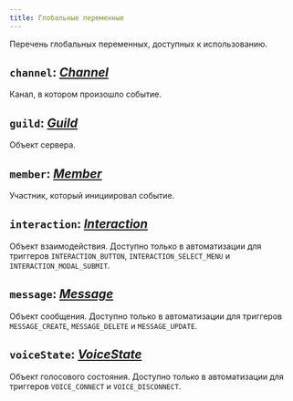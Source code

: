 ```yaml
---
title: Глобальные переменные
---
```


Перечень глобальных переменных, доступных к использованию.

## `channel`: _[Channel](data-types/channel.md)_

Канал, в котором произошло событие.

## `guild`: _[Guild](data-types/guild.md)_

Объект сервера.

## `member`: _[Member](data-types/member.md)_

Участник, который инициировал событие.

## `interaction`: _[Interaction](data-types/interaction.md)_

Объект взаимодействия. Доступно только в автоматизации для триггеров `INTERACTION_BUTTON`, `INTERACTION_SELECT_MENU` и `INTERACTION_MODAL_SUBMIT`.

## `message`: _[Message](data-types/message.md)_

Объект сообщения. Доступно только в автоматизации для триггеров `MESSAGE_CREATE`, `MESSAGE_DELETE` и `MESSAGE_UPDATE`.

## `voiceState`: _[VoiceState](data-types/voicestate.md)_

Объект голосового состояния. Доступно только в автоматизации для триггеров `VOICE_CONNECT` и `VOICE_DISCONNECT`.
